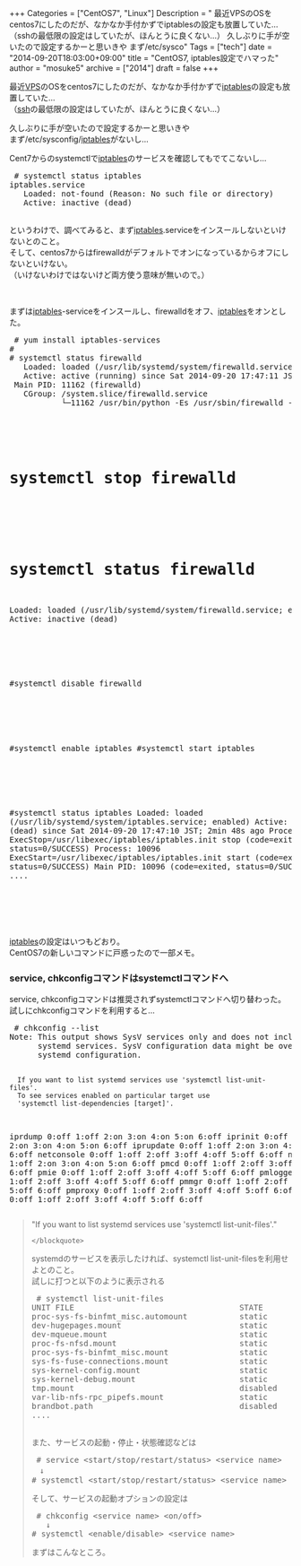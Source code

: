 +++
Categories = ["CentOS7", "Linux"]
Description = " 最近VPSのOSをcentos7にしたのだが、なかなか手付かずでiptablesの設定も放置していた… （sshの最低限の設定はしていたが、ほんとうに良くない…）  久しぶりに手が空いたので設定するかーと思いきや まず/etc/sysco"
Tags = ["tech"]
date = "2014-09-20T18:03:00+09:00"
title = "CentOS7, iptables設定でハマった"
author = "mosuke5"
archive = ["2014"]
draft = false
+++

<body>
<p>最近<a class="keyword" href="http://d.hatena.ne.jp/keyword/VPS">VPS</a>のOSをcentos7にしたのだが、なかなか手付かずで<a class="keyword" href="http://d.hatena.ne.jp/keyword/iptables">iptables</a>の設定も放置していた…<br>
（<a class="keyword" href="http://d.hatena.ne.jp/keyword/ssh">ssh</a>の最低限の設定はしていたが、ほんとうに良くない…）</p>
<p>久しぶりに手が空いたので設定するかーと思いきや<br>
まず/etc/sysconfig/<a class="keyword" href="http://d.hatena.ne.jp/keyword/iptables">iptables</a>がないし...</p>
<p>Cent7からのsystemctlで<a class="keyword" href="http://d.hatena.ne.jp/keyword/iptables">iptables</a>のサービスを確認してもでてこないし…</p>
<pre class="code" data-lang="" data-unlink> # systemctl status iptables
iptables.service
   Loaded: not-found (Reason: No such file or directory)
   Active: inactive (dead)
 
</pre>
<p>というわけで、調べてみると、まず<a class="keyword" href="http://d.hatena.ne.jp/keyword/iptables">iptables</a>.serviceをインスールしないといけないとのこと。<br>
そして、centos7からはfirewalldがデフォルトでオンになっているからオフにしないといけない。<br>
（いけないわけではないけど両方使う意味が無いので。）</p>
<br>
<p>まずは<a class="keyword" href="http://d.hatena.ne.jp/keyword/iptables">iptables</a>-serviceをインスールし、firewalldをオフ、<a class="keyword" href="http://d.hatena.ne.jp/keyword/iptables">iptables</a>をオンとした。</p>
<pre class="code" data-lang="" data-unlink> # yum install iptables-services
#
# systemctl status firewalld
   Loaded: loaded (/usr/lib/systemd/system/firewalld.service; enabled)
   Active: active (running) since Sat 2014-09-20 17:47:11 JST; 4s ago
 Main PID: 11162 (firewalld)
   CGroup: /system.slice/firewalld.service
           └─11162 /usr/bin/python -Es /usr/sbin/firewalld --nofork --nopid

#
# systemctl stop firewalld
#
# systemctl status firewalld
   Loaded: loaded (/usr/lib/systemd/system/firewalld.service; enabled)
   Active: inactive (dead)

#
#systemctl disable firewalld
#
#systemctl enable iptables
#systemctl start iptables
#
#systemctl status iptables
   Loaded: loaded (/usr/lib/systemd/system/iptables.service; enabled)
   Active: inactive (dead) since Sat 2014-09-20 17:47:10 JST; 2min 48s ago
  Process: 11139 ExecStop=/usr/libexec/iptables/iptables.init stop (code=exited, status=0/SUCCESS)
  Process: 10096 ExecStart=/usr/libexec/iptables/iptables.init start (code=exited, status=0/SUCCESS)
 Main PID: 10096 (code=exited, status=0/SUCCESS)
....

# 
</pre>
<p><a class="keyword" href="http://d.hatena.ne.jp/keyword/iptables">iptables</a>の設定はいつもどおり。<br>
CentOS7の新しいコマンドに戸惑ったので一部メモ。</p>
<p></p>
<h3>service, chkconfigコマンドはsystemctlコマンドへ</h3>service, chkconfigコマンドは推奨されずsystemctlコマンドへ切り替わった。<br>
試しにchkconfigコマンドを利用すると…
<pre class="code" data-lang="" data-unlink> # chkconfig --list
Note: This output shows SysV services only and does not include native
      systemd services. SysV configuration data might be overridden by native
      systemd configuration.

      If you want to list systemd services use 'systemctl list-unit-files'.
      To see services enabled on particular target use
      'systemctl list-dependencies [target]'.

iprdump        	0:off	1:off	2:on	3:on	4:on	5:on	6:off
iprinit        	0:off	1:off	2:on	3:on	4:on	5:on	6:off
iprupdate      	0:off	1:off	2:on	3:on	4:on	5:on	6:off
netconsole     	0:off	1:off	2:off	3:off	4:off	5:off	6:off
network        	0:off	1:off	2:on	3:on	4:on	5:on	6:off
pmcd           	0:off	1:off	2:off	3:off	4:off	5:off	6:off
pmie           	0:off	1:off	2:off	3:off	4:off	5:off	6:off
pmlogger       	0:off	1:off	2:off	3:off	4:off	5:off	6:off
pmmgr          	0:off	1:off	2:off	3:off	4:off	5:off	6:off
pmproxy        	0:off	1:off	2:off	3:off	4:off	5:off	6:off
pmwebd         	0:off	1:off	2:off	3:off	4:off	5:off	6:off
 </pre>
    <blockquote>
        <p>"If you want to list systemd services use 'systemctl list-unit-files'."</p>

    </blockquote>
<p>systemdのサービスを表示したければ、systemctl list-unit-filesを利用せよとのこと。<br>
試しに打つと以下のように表示される</p>
<pre class="code" data-lang="" data-unlink> # systemctl list-unit-files
UNIT FILE                                   STATE
proc-sys-fs-binfmt_misc.automount           static
dev-hugepages.mount                         static
dev-mqueue.mount                            static
proc-fs-nfsd.mount                          static
proc-sys-fs-binfmt_misc.mount               static
sys-fs-fuse-connections.mount               static
sys-kernel-config.mount                     static
sys-kernel-debug.mount                      static
tmp.mount                                   disabled
var-lib-nfs-rpc_pipefs.mount                static
brandbot.path                               disabled
....
 
</pre>
<p>また、サービスの起動・停止・状態確認などは</p>
<pre class="code" data-lang="" data-unlink> # service &lt;start/stop/restart/status&gt; &lt;service name&gt;
　↓
# systemctl &lt;start/stop/restart/status&gt; &lt;service name&gt; 
</pre>
<p>そして、サービスの起動オプションの設定は</p>
<pre class="code" data-lang="" data-unlink> # chkconfig &lt;service name&gt; &lt;on/off&gt;
   ↓
# systemctl &lt;enable/disable&gt; &lt;service name&gt; 
</pre>
<p>まずはこんなところ。</p>
</body>
